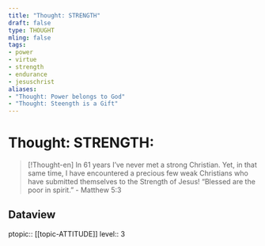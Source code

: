 ```yaml
---
title: "Thought: STRENGTH"
draft: false
type: THOUGHT
mling: false
tags:
- power
- virtue
- strength
- endurance
- jesuschrist
aliases:
- "Thought: Power belongs to God"
- "Thought: Steength is a Gift"
---
```

# Thought: STRENGTH:
> [!Thought-en]
> In 61 years I’ve never met a strong Christian.
> Yet, in that same time, I have encountered a precious few weak Christians who have submitted themselves to the Strength of Jesus!
> “Blessed are the poor in spirit.” - Matthew 5:3

## Dataview
ptopic:: [[topic-ATTITUDE]]
level:: 3
